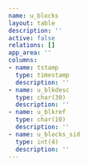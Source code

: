 ```yaml
---
name: u_blocks
layout: table
description: ''
active: false
relations: []
app_area: ''
columns:
- name: tstamp
  type: timestamp
  description: ''
- name: u_blkdesc
  type: char(30)
  description: ''
- name: u_blkref
  type: char(10)
  description: ''
- name: u_blocks_sid
  type: int(4)
  description: ''
---
```



